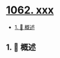 # [1062. xxx](https://github.com/Tdahuyou/TNotes.leetcode/tree/main/notes/1062.%20xxx)

<!-- region:toc -->

- [1. 📝 概述](#1--概述)

<!-- endregion:toc -->

## 1. 📝 概述
